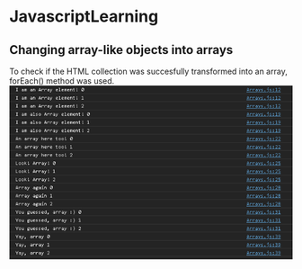 # JavascriptLearning
## Changing array-like objects into arrays 
To check if the HTML collection was succesfully transformed into an array, forEach() method was used. 
![console](Arrays/array1.png)

